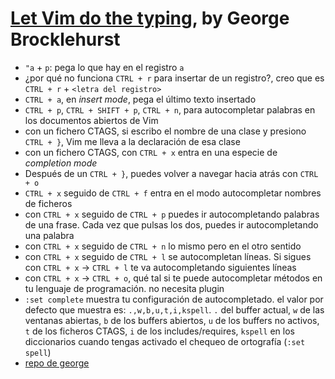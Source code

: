 # [Let Vim do the typing](https://www.youtube.com/watch?v=3TX3kV3TICU), by George Brocklehurst

- `"a` + `p`: pega lo que hay en el registro `a`
- ¿por qué no funciona `CTRL + r` para insertar de un registro?, creo que es `CTRL + r` + `<letra del registro>`
- `CTRL + a`, en *insert mode*, pega el último texto insertado
- `CTRL + p`, `CTRL + SHIFT + p`, `CTRL + n`, para autocompletar palabras en los documentos abiertos de Vim
- con un fichero CTAGS, si escribo el nombre de una clase y presiono `CTRL + }`, Vim me lleva a la declaración de esa clase
- con un fichero CTAGS, con `CTRL + x` entra en una especie de *completion mode*
- Después de un `CTRL + }`, puedes volver a navegar hacia atrás con `CTRL + o`
- `CTRL + x` seguido de `CTRL + f` entra en el modo autocompletar nombres de ficheros
- con `CTRL + x` seguido de `CTRL + p` puedes ir autocompletando palabras de una frase. Cada vez que pulsas los dos, puedes ir autocompletando una palabra
- con `CTRL + x` seguido de `CTRL + n` lo mismo pero en el otro sentido
- con `CTRL + x` seguido de `CTRL + l` se autocompletan líneas. Si sigues con `CTRL + x` -> `CTRL + l` te va autocompletando siguientes líneas
- con `CTRL + x` -> `CTRL + o`, qué tal si te puede autocompletar métodos en tu lenguaje de programación. no necesita plugin
- `:set complete` muestra tu configuración de autocompletado. el valor por defecto que muestra es: `.,w,b,u,t,i,kspell`. `.` del buffer actual, `w` de las ventanas abiertas, `b` de los buffers abiertos, `u` de los buffers no activos, `t` de los ficheros CTAGS, `i` de los includes/requires, `kspell` en los diccionarios cuando tengas activado el chequeo de ortografía (`:set spell`)
- [repo de george](https://georgebrock.github.io/talks/vim-completion)
